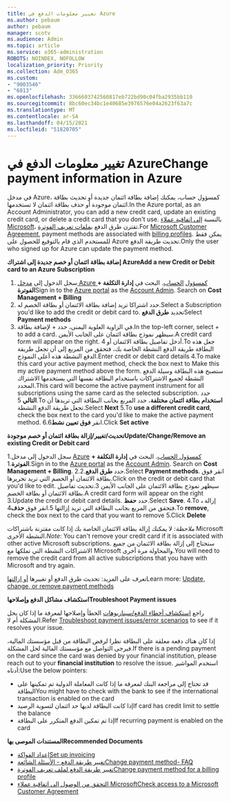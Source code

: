 ```yaml
---
title: تغيير معلومات الدفع في Azure
ms.author: pebaum
author: pebaum
manager: scotv
ms.audience: Admin
ms.topic: article
ms.service: o365-administration
ROBOTS: NOINDEX, NOFOLLOW
localization_priority: Priority
ms.collection: Adm_O365
ms.custom:
- "9003546"
- "6813"
ms.openlocfilehash: 3366603742560817eb722bd90c04fba2935bb110
ms.sourcegitcommit: 8bc60ec34bc1e40685e3976576e04a2623f63a7c
ms.translationtype: MT
ms.contentlocale: ar-SA
ms.lasthandoff: 04/15/2021
ms.locfileid: "51820705"
---
```

# <a name="change-payment-information-in-azure"></a><span data-ttu-id="13390-102">تغيير معلومات الدفع في Azure</span><span class="sxs-lookup"><span data-stu-id="13390-102">Change payment information in Azure</span></span>

<span data-ttu-id="13390-103">في مدخل Azure، كمسؤول حساب، يمكنك إضافة بطاقة ائتمان جديدة أو تحديث بطاقة ائتمان موجودة أو حذف بطاقة ائتمان لا تستخدمها.</span><span class="sxs-lookup"><span data-stu-id="13390-103">In the Azure portal, as an Account Administrator, you can add a new credit card, update an existing credit card, or delete a credit card that you don't use.</span></span> <span data-ttu-id="13390-104">بالنسبة [إلى اتفاقية عملاء Microsoft](https://docs.microsoft.com/azure/billing/billing-how-to-change-credit-card?WT.mc_id=Portal-Microsoft_Azure_Support#check-access-to-a-microsoft-customer-agreement)، تقترن طرق الدفع [بملفات تعريف الفوترة](https://docs.microsoft.com/azure/billing/billing-how-to-change-credit-card?WT.mc_id=Portal-Microsoft_Azure_Support#change-payment-method-for-a-billing-profile).</span><span class="sxs-lookup"><span data-stu-id="13390-104">For [Microsoft Customer Agreement](https://docs.microsoft.com/azure/billing/billing-how-to-change-credit-card?WT.mc_id=Portal-Microsoft_Azure_Support#check-access-to-a-microsoft-customer-agreement), payment methods are associated with [billing profiles](https://docs.microsoft.com/azure/billing/billing-how-to-change-credit-card?WT.mc_id=Portal-Microsoft_Azure_Support#change-payment-method-for-a-billing-profile).</span></span> <span data-ttu-id="13390-105">يمكن فقط للمستخدم الذي قام بالتوقيع للحصول على Azure تحديث طريقة الدفع.</span><span class="sxs-lookup"><span data-stu-id="13390-105">Only the user who signed up for Azure can update the payment method.</span></span>

<span data-ttu-id="13390-106">**إضافة بطاقة ائتمان أو خصم جديدة إلى اشتراك Azure**</span><span class="sxs-lookup"><span data-stu-id="13390-106">**Add a new Credit or Debit card to an Azure Subscription**</span></span>

1. <span data-ttu-id="13390-107">سجل الدخول إلى [مدخل Azure كمسؤول](https://portal.azure.com/) [الحساب](https://docs.microsoft.com/azure/billing/billing-subscription-transfer?WT.mc_id=Portal-Microsoft_Azure_Support#whoisaa). البحث في **إدارة التكلفة + الفوترة**</span><span class="sxs-lookup"><span data-stu-id="13390-107">Sign in to the [Azure portal](https://portal.azure.com/) as the [Account Admin](https://docs.microsoft.com/azure/billing/billing-subscription-transfer?WT.mc_id=Portal-Microsoft_Azure_Support#whoisaa). Search on **Cost Management + Billing**</span></span>
2. <span data-ttu-id="13390-108">حدد اشتراكا تريد إضافة بطاقة الائتمان أو بطاقة الخصم له.</span><span class="sxs-lookup"><span data-stu-id="13390-108">Select a Subscription you'd like to add the credit or debit card to.</span></span> <span data-ttu-id="13390-109">تحديد **طرق الدفع**</span><span class="sxs-lookup"><span data-stu-id="13390-109">Select **Payment methods**</span></span>
3. <span data-ttu-id="13390-110">في الزاوية العلوية اليمنى، حدد + لإضافة بطاقة.</span><span class="sxs-lookup"><span data-stu-id="13390-110">In the top-left corner, select + to add a card.</span></span> <span data-ttu-id="13390-111">سيظهر نموذج بطاقة ائتمان على الجانب الأيمن.</span><span class="sxs-lookup"><span data-stu-id="13390-111">A credit card form will appear on the right.</span></span> <span data-ttu-id="13390-112">أدخل تفاصيل بطاقة الائتمان أو 4.To جعل هذه البطاقة طريقة الدفع النشطة الخاصة بك، فتحقق من المربع إلى أن تجعل طريقة الدفع النشطة هذه أعلى النموذج.</span><span class="sxs-lookup"><span data-stu-id="13390-112">Enter credit or debit card details 4.To make this card your active payment method, check the box next to Make this my active payment method above the form.</span></span> <span data-ttu-id="13390-113">ستصبح هذه البطاقة وسيلة الدفع النشطة لجميع الاشتراكات باستخدام البطاقة نفسها التي يستخدمها الاشتراك المحدد.</span><span class="sxs-lookup"><span data-stu-id="13390-113">This card will become the active payment instrument for all subscriptions using the same card as the selected subscription.</span></span> <span data-ttu-id="13390-114">حدد **التالي** 5.To **استخدام بطاقة ائتمان مختلفة**، حدد المربع بجانب البطاقة التي تريدها أن تجعل طريقة الدفع النشطة.</span><span class="sxs-lookup"><span data-stu-id="13390-114">Select **Next** 5.To **use a different credit card**, check the box next to the card you'd like to make the active payment method.</span></span>
<span data-ttu-id="13390-115">6.انقر **فوق تعيين نشط**</span><span class="sxs-lookup"><span data-stu-id="13390-115">6.Click **Set active**</span></span>

<span data-ttu-id="13390-116">**تحديث/تغيير/إزالة بطاقة ائتمان أو خصم موجودة**</span><span class="sxs-lookup"><span data-stu-id="13390-116">**Update/Change/Remove an existing Credit or Debit card**</span></span>

<span data-ttu-id="13390-117">1.سجل الدخول إلى مدخل [Azure](https://portal.azure.com/) [كمسؤول الحساب](https://docs.microsoft.com/azure/billing/billing-subscription-transfer?WT.mc_id=Portal-Microsoft_Azure_Support#whoisaa). البحث في **إدارة التكلفة + الفوترة**.</span><span class="sxs-lookup"><span data-stu-id="13390-117">1.Sign in to the [Azure portal](https://portal.azure.com/) as the [Account Admin](https://docs.microsoft.com/azure/billing/billing-subscription-transfer?WT.mc_id=Portal-Microsoft_Azure_Support#whoisaa). Search on **Cost Management + Billing**.</span></span>
<span data-ttu-id="13390-118">2.حدد **طرق الدفع**.</span><span class="sxs-lookup"><span data-stu-id="13390-118">2.Select **Payment methods**.</span></span> <span data-ttu-id="13390-119">انقر فوق بطاقة الائتمان أو الخصم التي تريد تحريرها.</span><span class="sxs-lookup"><span data-stu-id="13390-119">Click on the credit or debit card that you'd like to edit.</span></span> <span data-ttu-id="13390-120">سيظهر نموذج بطاقة الائتمان على الجانب الأيمن 3.تحديث تفاصيل بطاقة الائتمان أو بطاقة الخصم.</span><span class="sxs-lookup"><span data-stu-id="13390-120">A credit card form will appear on the right 3.Update the credit or debit card details.</span></span> <span data-ttu-id="13390-121">حدد **حفظ**.</span><span class="sxs-lookup"><span data-stu-id="13390-121">Select **Save**.</span></span>
<span data-ttu-id="13390-122">4.To إزالة **،** فتحقق من المربع بجانب البطاقة التي تريد إزالتها 5.انقر فوق **حذف**</span><span class="sxs-lookup"><span data-stu-id="13390-122">4.To **remove**, check the box next to the card that you want to remove 5.Click **Delete**</span></span>

<span data-ttu-id="13390-123">_ملاحظة:_ لا يمكنك إزالة بطاقة الائتمان الخاصة بك إذا كانت مقترنة باشتراكات Microsoft النشطة الأخرى.</span><span class="sxs-lookup"><span data-stu-id="13390-123">_Note_: You can't remove your credit card if it is associated with other active Microsoft subscriptions.</span></span> <span data-ttu-id="13390-124">ستحتاج إلى إزالة بطاقة الائتمان من جميع الاشتراكات النشطة التي تملكها مع Microsoft والمحاولة مرة أخرى.</span><span class="sxs-lookup"><span data-stu-id="13390-124">You will need to remove the credit card from all active subscriptions that you have with Microsoft and try again.</span></span>

<span data-ttu-id="13390-125">تعرف على المزيد: تحديث طرق الدفع أو تغييرها [أو إزالتها](https://docs.microsoft.com/azure/billing/billing-how-to-change-credit-card?WT.mc_id=Portal-Microsoft_Azure_Support)</span><span class="sxs-lookup"><span data-stu-id="13390-125">Learn more: [Update, change, or remove payment methods](https://docs.microsoft.com/azure/billing/billing-how-to-change-credit-card?WT.mc_id=Portal-Microsoft_Azure_Support)</span></span>

<span data-ttu-id="13390-126">**استكشاف مشاكل الدفع وإصلاحها**</span><span class="sxs-lookup"><span data-stu-id="13390-126">**Troubleshoot Payment issues**</span></span>

<span data-ttu-id="13390-127">راجع [استكشاف أخطاء الدفع/سيناريوهات](https://support.microsoft.com/help/4505172/troubleshooting-payment-issues) الخطأ وإصلاحها لمعرفة ما إذا كان يحل المشكلة أم لا.</span><span class="sxs-lookup"><span data-stu-id="13390-127">Refer [Troubleshoot payment issues/error scenarios](https://support.microsoft.com/help/4505172/troubleshooting-payment-issues) to see if it resolves your issue.</span></span>

<span data-ttu-id="13390-128">إذا كان هناك دفعة معلقة على البطاقة نظرا لرفض البطاقة من قبل  مؤسستك المالية، فيرجى التواصل مع مؤسستك المالية لحل المشكلة.</span><span class="sxs-lookup"><span data-stu-id="13390-128">If there is a pending payment on the card since the card was denied by your financial institution, please reach out to your **financial institution** to resolve the issue.</span></span> <span data-ttu-id="13390-129">استخدم المواشير أدناه:</span><span class="sxs-lookup"><span data-stu-id="13390-129">Use the below pointers:</span></span>

- <span data-ttu-id="13390-130">قد تحتاج إلى مراجعة البنك لمعرفة ما إذا كانت المعاملة الدولية تم تمكينها على البطاقة</span><span class="sxs-lookup"><span data-stu-id="13390-130">You might have to check with the bank to see if the international transaction is enabled on the card</span></span>
- <span data-ttu-id="13390-131">إذا كانت البطاقة لديها حد ائتمان لتسوية الرصيد</span><span class="sxs-lookup"><span data-stu-id="13390-131">If card has credit limit to settle the balance</span></span>
- <span data-ttu-id="13390-132">إذا تم تمكين الدفع المتكرر على البطاقة</span><span class="sxs-lookup"><span data-stu-id="13390-132">If recurring payment is enabled on the card</span></span>

<span data-ttu-id="13390-133">**المستندات الموصى بها**</span><span class="sxs-lookup"><span data-stu-id="13390-133">**Recommended Documents**</span></span>

- [<span data-ttu-id="13390-134">إعداد الفواكة</span><span class="sxs-lookup"><span data-stu-id="13390-134">Set up invoicing</span></span>](https://azure.microsoft.com/pricing/invoicing/)
- [<span data-ttu-id="13390-135">تغيير طريقة الدفع - الأسئلة الشائعة</span><span class="sxs-lookup"><span data-stu-id="13390-135">Change payment method- FAQ</span></span>](https://docs.microsoft.com/azure/billing/billing-how-to-change-credit-card?WT.mc_id=Portal-Microsoft_Azure_Support#frequently-asked-questions)
- [<span data-ttu-id="13390-136">تغيير طريقة الدفع لملف تعريف الفوترة</span><span class="sxs-lookup"><span data-stu-id="13390-136">Change payment method for a billing profile</span></span>](https://docs.microsoft.com/azure/billing/billing-how-to-change-credit-card?WT.mc_id=Portal-Microsoft_Azure_Support#change-payment-method-for-a-billing-profile)
- [<span data-ttu-id="13390-137">التحقق من الوصول إلى اتفاقية عملاء Microsoft</span><span class="sxs-lookup"><span data-stu-id="13390-137">Check access to a Microsoft Customer Agreement</span></span>](https://docs.microsoft.com/azure/billing/billing-how-to-change-credit-card?WT.mc_id=Portal-Microsoft_Azure_Support#check-access-to-a-microsoft-customer-agreement)